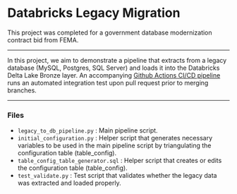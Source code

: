 # Databricks Legacy Migration

This project was completed for a government database modernization contract bid from FEMA.

---

In this project, we aim to demonstrate a pipeline that extracts from a legacy database (MySQL, Postgres, SQL Server) and loads it into the Databricks Delta Lake Bronze layer. An accompanying [Github Actions CI/CD pipeline](https://github.com/seunghyun-m-kim/portfolio/tree/master/.github/workflows) runs an automated integration test upon pull request prior to merging branches.  

---
### Files

- `legacy_to_db_pipeline.py` : Main pipeline script.
- `initial_configuration.py` : Helper script that generates necessary variables to be used in the main pipeline script by triangulating the configuration table (table_config).
- `table_config_table_generator.sql` : Helper script that creates or edits the configuration table (table_config).
- `test_validate.py` : Test script that validates whether the legacy data was extracted and loaded properly.
